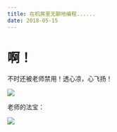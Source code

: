 ```yaml
---
title: 在机房里无聊地编程......
date: 2018-05-15
---
```


# 啊！

不时还被老师禁用！透心凉，心飞扬！

![](https://cdn.jsdelivr.net/gh/wenxuanjun/CDN@master/images/blog/4/1.jpg)

老师的法宝：

![](https://cdn.jsdelivr.net/gh/wenxuanjun/CDN@master/images/blog/4/2.jpg) 
